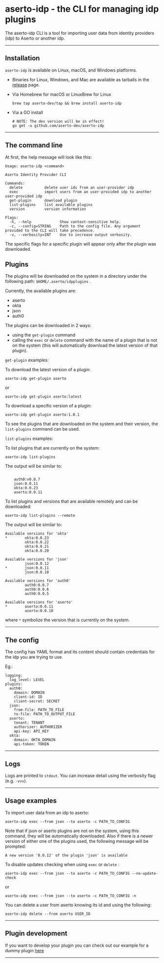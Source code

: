 # aserto-idp - the CLI for managing idp plugins

The aserto-idp CLI is a tool for importing user data from identity providers (idp) to Aserto or another idp.

---

## Installation

`aserto-idp` is available on Linux, macOS, and Windows platforms.

- Binaries for Linux, Windows, and Mac are available as tarballs in the [release](https://github.com/aserto-dev/aserto-idp/releases) page.

- Via Homebrew for macOS or LinuxBrew for Linux

  ```shell
  brew tap aserto-dev/tap && brew install aserto-idp
  ```

- Via a GO install

  ```shell
  # NOTE: The dev version will be in effect!
  go get -u github.com/aserto-dev/aserto-idp
  ```

---

## The command line

At first, the help message will look like this:

```
Usage: aserto-idp <command>

Aserto Identity Provider CLI

Commands:
  delete          delete user ids from an user-provider idp
  exec            import users from an user-provided idp to another user-provided idp
  get-plugin      download plugin
  list-plugins    list available plugins
  version         version information

Flags:
  -h, --help             Show context-sensitive help.
  -c, --config=STRING    Path to the config file. Any argument provided to the CLI will take precedence.
  -v, --verbosity=INT    Use to increase output verbosity.
```

The specific flags for a specific plugin will appear only after the plugin was downloaded.

## Plugins

The plugins will be downloaded on the system in a directory under the following path: `$HOME/.aserto/idpplugins` .

Currently, the available plugins are:

- aserto
- okta
- json
- auth0

The plugins can be downloaded in 2 ways:

- using the `get-plugin` command
- calling the `exec` or `delete` command with the name of a plugin that is not on the system (this will automatically download the latest version of that plugin).

`get-plugin` examples:

To download the latest version of a plugin:

```
aserto-idp get-plugin aserto
```

or

```
aserto-idp get-plugin aserto:latest
```

To download a specific version of a plugin:

```
aserto-idp get-plugin aserto:1.0.1
```

To see the plugins that are downloaded on the system and their version, the `list-plugins` command can be used.

`list-plugins` examples:

To list plugins that are currently on the system:

```
aserto-idp list-plugins
```

The output will be similar to:

```

    auth0:v0.0.7
    json:0.0.11
    okta:0.0.23
    aserto:0.0.11
```

To list plugins and versions that are available remotely and can be downloaded:

```
aserto-idp list-plugins --remote
```

The output will be similar to:

```
Available versions for 'okta'
*        okta:0.0.23
         okta:0.0.22
         okta:0.0.21
         okta:0.0.20

Available versions for 'json'
         json:0.0.12
*        json:0.0.11
         json:0.0.10

Available versions for 'auth0'
         auth0:0.0.7
         auth0:0.0.6
         auth0:0.0.5

Available versions for 'aserto'
*        aserto:0.0.11
         aserto:0.0.10
```

where `*` symbolize the version that is currently on the system.

---

## The config

The config has YAML format and its content should contain credentials for the idp you are trying to use.

Eg.:

```
logging:
  log_level: LEVEL
plugins:
  auth0:
    domain: DOMAIN
    client-id: ID
    client-secret: SECRET
  json:
    from-file: PATH_TO_FILE
    to-file: PATH_TO_OUTPUT_FILE
  aserto:
    tenant: TENANT
    authorizer: AUTHORIZER
    api-key: API_KEY
  okta:
    domain: OKTA_DOMAIN
    api-token: TOKEN
```

---

## Logs

Logs are printed to `stdout`. You can increase detail using the verbosity flag (e.g. `-vvv`).

---

## Usage examples

To import user data from an idp to aserto:

```
aserto-idp exec --from json --to aserto -c PATH_TO_CONFIG
```

Note that if json or aserto plugins are not on the system, using this command, they will be automatically downloaded. Also if there is a newer version of either one of the plugins used, the following message will be prompted:

```
A new version '0.0.12' of the plugin 'json' is available
```

To disable updates checking when using `exec` or `delete` :

```
aserto-idp exec --from json --to aserto -c PATH_TO_CONFIG --no-update-check
```

or

```
aserto-idp exec --from json --to aserto -c PATH_TO_CONFIG -n
```

You can delete a user from aserto knowing its id and using the following:

```
aserto-idp delete --from aserto USER_ID
```

---

## Plugin development

If you want to develop your plugin you can check out our example for a dummy plugin [here](https://github.com/aserto-dev/idp-plugin-sdk/tree/main/examples/dummy)

---
